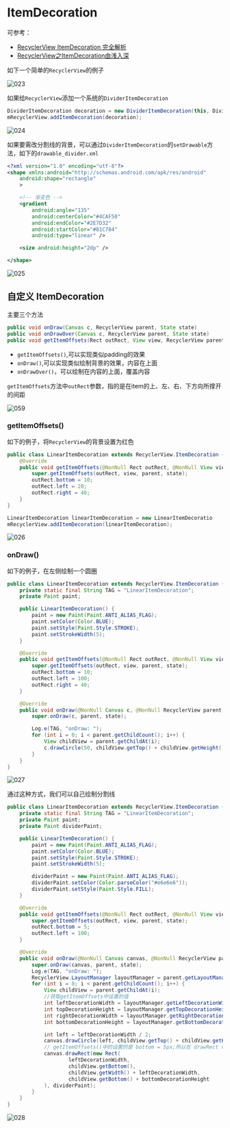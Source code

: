 # ItemDecoration

可参考：

+ [RecyclerView ItemDecoration 完全解析](https://www.jianshu.com/p/bcbfb84fe6d1)
+ [RecyclerView之ItemDecoration由浅入深](https://www.jianshu.com/p/b46a4ff7c10a)



如下一个简单的`RecyclerView`的例子

![023](https://github.com/winfredzen/Android-Basic/blob/master/UI/images/023.png)

如果给`RecyclerView`添加一个系统的`DividerItemDecoration`

```java
DividerItemDecoration decoration = new DividerItemDecoration(this, DividerItemDecoration.VERTICAL);
mRecyclerView.addItemDecoration(decoration);
```

![024](https://github.com/winfredzen/Android-Basic/blob/master/UI/images/024.png)

如果要需改分割线的背景，可以通过`DividerItemDecoration`的`setDrawable`方法，如下的`drawable_divider.xml`

```xml
<?xml version="1.0" encoding="utf-8"?>
<shape xmlns:android="http://schemas.android.com/apk/res/android"
    android:shape="rectangle"
    >

    <!-- 渐变色 -->
    <gradient
        android:angle="135"
        android:centerColor="#4CAF50"
        android:endColor="#2E7D32"
        android:startColor="#81C784"
        android:type="linear" />

    <size android:height="2dp" />

</shape>
```

![025](https://github.com/winfredzen/Android-Basic/blob/master/UI/images/025.png)



## 自定义 ItemDecoration

主要三个方法

```java
public void onDraw(Canvas c, RecyclerView parent, State state)
public void onDrawOver(Canvas c, RecyclerView parent, State state)
public void getItemOffsets(Rect outRect, View view, RecyclerView parent, State state)
```

+ `getItemOffsets()`,可以实现类似padding的效果
+ `onDraw()`,可以实现类似绘制背景的效果，内容在上面
+ `onDrawOver()`，可以绘制在内容的上面，覆盖内容



`getItemOffsets`方法中`outRect`参数，指的是在item的上、左、右、下方向所撑开的间距

![059](https://github.com/winfredzen/Android-Basic/blob/master/UI/images/059.png)



### getItemOffsets() 

如下的例子，将`RecyclerView`的背景设置为红色

```java
public class LinearItemDecoration extends RecyclerView.ItemDecoration {
    @Override
    public void getItemOffsets(@NonNull Rect outRect, @NonNull View view, @NonNull RecyclerView parent, @NonNull RecyclerView.State state) {
        super.getItemOffsets(outRect, view, parent, state);
        outRect.bottom = 10;
        outRect.left = 20;
        outRect.right = 40;
    }
}
```

```java
LinearItemDecoration linearItemDecoration = new LinearItemDecoratio
mRecyclerView.addItemDecoration(linearItemDecoration);
```

![026](https://github.com/winfredzen/Android-Basic/blob/master/UI/images/026.png)



### onDraw()

如下的例子，在左侧绘制一个圆圈

```java
public class LinearItemDecoration extends RecyclerView.ItemDecoration {
    private static final String TAG = "LinearItemDecoration";
    private Paint paint;

    public LinearItemDecoration() {
        paint = new Paint(Paint.ANTI_ALIAS_FLAG);
        paint.setColor(Color.BLUE);
        paint.setStyle(Paint.Style.STROKE);
        paint.setStrokeWidth(5);
    }

    @Override
    public void getItemOffsets(@NonNull Rect outRect, @NonNull View view, @NonNull RecyclerView parent, @NonNull RecyclerView.State state) {
        super.getItemOffsets(outRect, view, parent, state);
        outRect.bottom = 10;
        outRect.left = 100;
        outRect.right = 40;
    }

    @Override
    public void onDraw(@NonNull Canvas c, @NonNull RecyclerView parent, @NonNull RecyclerView.State state) {
        super.onDraw(c, parent, state);

        Log.e(TAG, "onDraw: ");
        for (int i = 0; i < parent.getChildCount(); i++) {
            View childView = parent.getChildAt(i);
            c.drawCircle(50, childView.getTop() + childView.getHeight() / 2, 20, paint);
        }
    }
}
```

![027](https://github.com/winfredzen/Android-Basic/blob/master/UI/images/027.png)



通过这种方式，我们可以自己绘制分割线

```java
public class LinearItemDecoration extends RecyclerView.ItemDecoration {
    private static final String TAG = "LinearItemDecoration";
    private Paint paint;
    private Paint dividerPaint;

    public LinearItemDecoration() {
        paint = new Paint(Paint.ANTI_ALIAS_FLAG);
        paint.setColor(Color.BLUE);
        paint.setStyle(Paint.Style.STROKE);
        paint.setStrokeWidth(5);

        dividerPaint = new Paint(Paint.ANTI_ALIAS_FLAG);
        dividerPaint.setColor(Color.parseColor("#e6e6e6"));
        dividerPaint.setStyle(Paint.Style.FILL);
    }

    @Override
    public void getItemOffsets(@NonNull Rect outRect, @NonNull View view, @NonNull RecyclerView parent, @NonNull RecyclerView.State state) {
        super.getItemOffsets(outRect, view, parent, state);
        outRect.bottom = 5;
        outRect.left = 100;
    }

    @Override
    public void onDraw(@NonNull Canvas canvas, @NonNull RecyclerView parent, @NonNull RecyclerView.State state) {
        super.onDraw(canvas, parent, state);
        Log.e(TAG, "onDraw: ");
        RecyclerView.LayoutManager layoutManager = parent.getLayoutManager();
        for (int i = 0; i < parent.getChildCount(); i++) {
            View childView = parent.getChildAt(i);
            //获取getItemOffsets中设置的值
            int leftDecorationWidth = layoutManager.getLeftDecorationWidth(childView);
            int topDecorationHeight = layoutManager.getTopDecorationHeight(childView);
            int rightDecorationWidth = layoutManager.getRightDecorationWidth(childView);
            int bottomDecorationHeight = layoutManager.getBottomDecorationHeight(childView);

            int left = leftDecorationWidth / 2;
            canvas.drawCircle(left, childView.getTop() + childView.getHeight() / 2, 20, paint);
            // getItemOffsets()中的设置的是 bottom = 5px;所以在 drawRect 时，top 为 childView.getBottom,bottom为top+bottomDecorationHeight
            canvas.drawRect(new Rect(
                    leftDecorationWidth,
                    childView.getBottom(),
                    childView.getWidth() + leftDecorationWidth,
                    childView.getBottom() + bottomDecorationHeight
            ), dividerPaint);
        }
    }
}
```

![028](https://github.com/winfredzen/Android-Basic/blob/master/UI/images/028.png)






























